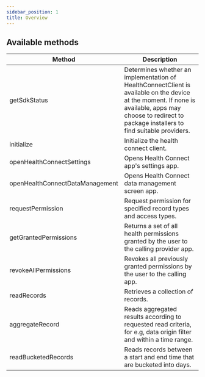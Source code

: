 ```yaml
---
sidebar_position: 1
title: Overview
---
```


## Available methods

| **Method**                      | **Description**                                                                                                                                                                                           |
| ------------------------------- | --------------------------------------------------------------------------------------------------------------------------------------------------------------------------------------------------------- |
| getSdkStatus                    | Determines whether an implementation of HealthConnectClient is available on the device at the moment. If none is available, apps may choose to redirect to package installers to find suitable providers. |
| initialize                      | Initialize the health connect client.                                                                                                                                                                     |
| openHealthConnectSettings       | Opens Health Connect app's settings app.                                                                                                                                                                  |
| openHealthConnectDataManagement | Opens Health Connect data management screen app.                                                                                                                                                          |
| requestPermission               | Request permission for specified record types and access types.                                                                                                                                           |
| getGrantedPermissions           | Returns a set of all health permissions granted by the user to the calling provider app.                                                                                                                  |
| revokeAllPermissions            | Revokes all previously granted permissions by the user to the calling app.                                                                                                                                |
| readRecords                     | Retrieves a collection of records.                                                                                                                                                                        |
| aggregateRecord                 | Reads aggregated results according to requested read criteria, for e.g, data origin filter and within a time range.                                                                                       |
| readBucketedRecords             | Reads records between a start and end time that are bucketed into days.                                                                                                                                   |
